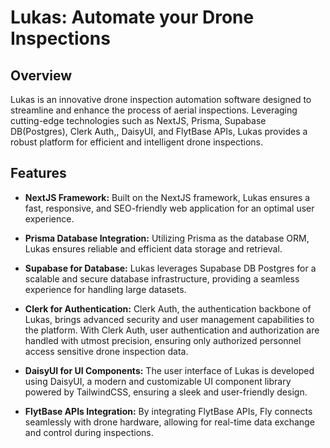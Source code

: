 # Lukas: Automate your Drone Inspections

## Overview

Lukas is an innovative drone inspection automation software designed to streamline and enhance the process of aerial inspections. Leveraging cutting-edge technologies such as NextJS, Prisma, Supabase DB(Postgres), Clerk Auth,, DaisyUI, and FlytBase APIs, Lukas provides a robust platform for efficient and intelligent drone inspections.

## Features


- **NextJS Framework:** Built on the NextJS framework, Lukas ensures a fast, responsive, and SEO-friendly web application for an optimal user experience.

- **Prisma Database Integration:** Utilizing Prisma as the database ORM, Lukas ensures reliable and efficient data storage and retrieval.

- **Supabase for Database:** Lukas leverages Supabase DB Postgres for a scalable and secure database infrastructure, providing a seamless experience for handling large datasets.

- **Clerk for Authentication:** Clerk Auth, the authentication backbone of Lukas, brings advanced security and user management capabilities to the platform. With Clerk Auth, user authentication and authorization are handled with utmost precision, ensuring only authorized personnel access sensitive drone inspection data.

- **DaisyUI for UI Components:** The user interface of Lukas is developed using DaisyUI, a modern and customizable UI component library powered by TailwindCSS, ensuring a sleek and user-friendly design.

- **FlytBase APIs Integration:** By integrating FlytBase APIs, Fly connects seamlessly with drone hardware, allowing for real-time data exchange and control during inspections.


